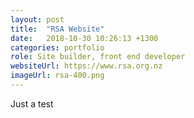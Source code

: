 ```yaml
---
layout: post
title:  "RSA Website"
date:   2018-10-30 10:26:13 +1300
categories: portfolio
role: Site builder, front end developer
websiteUrl: https://www.rsa.org.nz
imageUrl: rsa-400.png
---
```

Just a test
